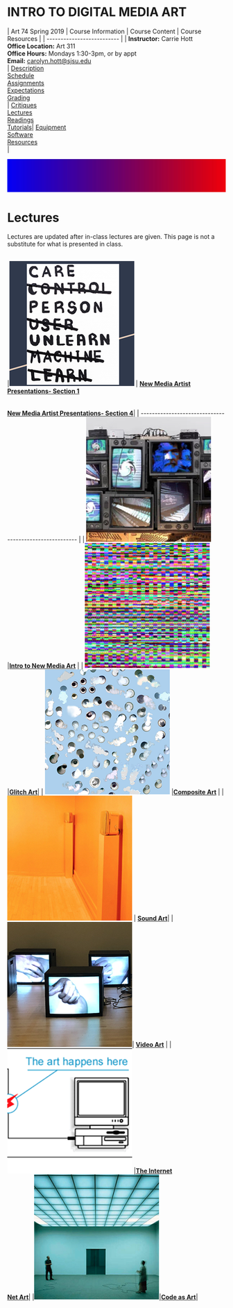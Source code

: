 # **INTRO TO DIGITAL MEDIA ART**

|  Art 74 Spring 2019  | Course Information  | Course Content | Course Resources |
| -------------------------- |
| **Instructor:** Carrie Hott <br> **Office Location:** Art 311 <br> **Office Hours:** Mondays 1:30-3pm, or by appt <br> **Email:** carolyn.hott@sjsu.edu <br> | [Description](https://carriehott.github.io/SJSU-Art74-Sp2019/#course-description) <br>  [Schedule](https://carriehott.github.io/SJSU-Art74-Sp2019/schedule) <br> [Assignments](https://carriehott.github.io/SJSU-Art74-Sp2019/assignments)<br>  [Expectations](https://carriehott.github.io/SJSU-Art74-Sp2019/#course-expectations) <br>[Grading](https://carriehott.github.io/SJSU-Art74-Sp2019/grading)<br>| [Critiques](https://carriehott.github.io/SJSU-Art74-Sp2019/critiques)<br> [Lectures](https://carriehott.github.io/SJSU-Art74-Sp2019/lectures)<br> [Readings](https://carriehott.github.io/SJSU-Art74-Sp2019/readings) <br> [Tutorials](https://carriehott.github.io/SJSU-Art74-Sp2019/tutorials)| [Equipment](https://carriehott.github.io/SJSU-Art74-Sp2019/setup)<br> [Software](https://carriehott.github.io/SJSU-Art74-Sp2019/programs) <br> [Resources](https://carriehott.github.io/SJSU-Art74-Sp2019/resources) <br>|

![DIGITAL MEDIA ART](gradient_4.jpg)

# Lectures
Lectures are updated after in-class lectures are given. This page is not a substitute for what is presented in class.
<br>
<br>



|![new media art](TaeyoonChoi_Care.png) |  **[New Media Artist Presentations- Section 1](https://carriehott.github.io/SJSU-Art74-Sp2019/sec-one/artist-presentations/)**<br><br><br>**[New Media Artist Presentations- Section 4](https://carriehott.github.io/SJSU-Art74-Sp2019/sec-four/artist-presentations/)**|
| ------------------------------------------------------- |
| ![new media art](NewMediaArt.png) |**[Intro to New Media Art](https://carriehott.github.io/SJSU-Art74-Sp2019/lectures/Intro_NewMediaArt/)** |
| ![new media art](GlitchArt.png)|**[Glitch Art](https://carriehott.github.io/SJSU-Art74-Sp2019/lectures/glitch/)**|
| ![new media art](CompositeArt.png) |**[Composite Art](https://carriehott.github.io/SJSU-Art74-Sp2019/lectures/Composite/)** |
|![new media art](SoundArt.png) | **[Sound Art](https://carriehott.github.io/SJSU-Art74-Sp2019/lectures/Sound_Art/)**|
|![new media art](VideoArt.png)| **[Video Art](https://carriehott.github.io/SJSU-Art74-Sp2019/lectures/Intro_VideoArt/)** |
|![net art](Net_Art.png) |[**The Internet**](https://carriehott.github.io/SJSU-Art74-Sp2019/lectures/Intro_HTML_CSS/) <br> [**Net Art**](https://carriehott.github.io/SJSU-Art74-Sp2019/lectures/Net_Art/)|
|![code art](InteractiveArt.png)|[**Code as Art**](https://carriehott.github.io/SJSU-Art74-Sp2019/lectures/Interactive_Art/)|
